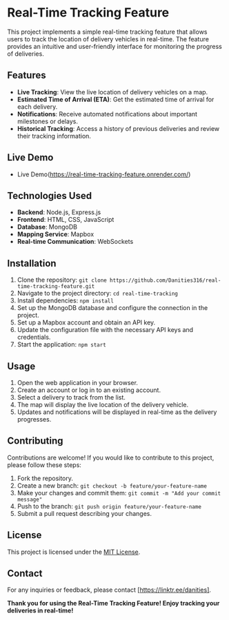 # Real-Time Tracking Feature

This project implements a simple real-time tracking feature that allows users to track the location of delivery vehicles in real-time. The feature provides an intuitive and user-friendly interface for monitoring the progress of deliveries.

## Features

- **Live Tracking**: View the live location of delivery vehicles on a map.
- **Estimated Time of Arrival (ETA)**: Get the estimated time of arrival for each delivery.
- **Notifications**: Receive automated notifications about important milestones or delays.
- **Historical Tracking**: Access a history of previous deliveries and review their tracking information.

## Live Demo
- Live Demo(https://real-time-tracking-feature.onrender.com/)

## Technologies Used

- **Backend**: Node.js, Express.js
- **Frontend**: HTML, CSS, JavaScript
- **Database**: MongoDB
- **Mapping Service**: Mapbox
- **Real-time Communication**: WebSockets

## Installation

1. Clone the repository: `git clone https://github.com/Danities316/real-time-tracking-feature.git`
2. Navigate to the project directory: `cd real-time-tracking`
3. Install dependencies: `npm install`
4. Set up the MongoDB database and configure the connection in the project.
5. Set up a Mapbox account and obtain an API key.
6. Update the configuration file with the necessary API keys and credentials.
7. Start the application: `npm start`

## Usage

1. Open the web application in your browser.
2. Create an account or log in to an existing account.
3. Select a delivery to track from the list.
4. The map will display the live location of the delivery vehicle.
5. Updates and notifications will be displayed in real-time as the delivery progresses.

## Contributing

Contributions are welcome! If you would like to contribute to this project, please follow these steps:

1. Fork the repository.
2. Create a new branch: `git checkout -b feature/your-feature-name`
3. Make your changes and commit them: `git commit -m "Add your commit message"`
4. Push to the branch: `git push origin feature/your-feature-name`
5. Submit a pull request describing your changes.

## License

This project is licensed under the [MIT License](LICENSE).

## Contact

For any inquiries or feedback, please contact [https://linktr.ee/danities].

**Thank you for using the Real-Time Tracking Feature! Enjoy tracking your deliveries in real-time!**
